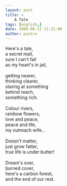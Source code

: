 ```yaml
---
layout: post
title: >
    A Tale
tags: [english,]
date: 2008-06-12 21:21:00
author: pietro
---
```

Here's a tale,<br/>a secret mail,<br/>sure I can't fail<br/>as my heart's in jail,<br/><br/>getting nearer,<br/>thinking clearer,<br/>staring at something<br/>behind reach,<br/>something rich.<br/><br/>Colour rivers,<br/>rainbow flowers,<br/>love and peace,<br/>peace and life,<br/>my outreach wife...<br/><br/>Doesn't matter,<br/>just grow fatter,<br/>true life is under butter!<br/><br/>Dream's over,<br/>burned cover,<br/>here's a carbon forest,<br/>and the end of our rest.

